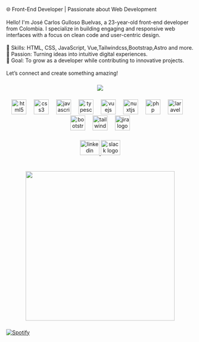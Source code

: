 <p align="left">🌐 Front-End Developer | Passionate about Web Development<br><br>Hello! I'm José Carlos Gulloso Buelvas, a 23-year-old front-end developer from Colombia. I specialize in building engaging and responsive web interfaces with a focus on clean code and user-centric design.<br><br>🔹 Skills: HTML, CSS, JavaScript, Vue,Tailwindcss,Bootstrap,Astro and more.<br>🔹 Passion: Turning ideas into intuitive digital experiences.<br>🔹 Goal: To grow as a developer while contributing to innovative projects.<br><br>Let’s connect and create something amazing!</p>

###

<div align="center">
  <img src="https://profile-counter.glitch.me/JoseGulloso/count.svg?"  />
</div>

###

<div align="center">
  <img src="https://cdn.jsdelivr.net/gh/devicons/devicon/icons/html5/html5-original.svg" height="40" alt="html5 logo"  />
  <img width="12" />
  <img src="https://cdn.jsdelivr.net/gh/devicons/devicon/icons/css3/css3-original.svg" height="40" alt="css3 logo"  />
  <img width="12" />
  <img src="https://cdn.jsdelivr.net/gh/devicons/devicon/icons/javascript/javascript-original.svg" height="40" alt="javascript logo"  />
  <img width="12" />
  <img src="https://cdn.jsdelivr.net/gh/devicons/devicon/icons/typescript/typescript-original.svg" height="40" alt="typescript logo"  />
  <img width="12" />
  <img src="https://cdn.jsdelivr.net/gh/devicons/devicon/icons/vuejs/vuejs-original.svg" height="40" alt="vuejs logo"  />
  <img width="12" />
  <img src="https://cdn.jsdelivr.net/gh/devicons/devicon/icons/nuxtjs/nuxtjs-original.svg" height="40" alt="nuxtjs logo"  />
  <img width="12" />
  <img src="https://cdn.jsdelivr.net/gh/devicons/devicon/icons/php/php-original.svg" height="40" alt="php logo"  />
  <img width="12" />
  <img src="https://cdn.jsdelivr.net/gh/devicons/devicon/icons/laravel/laravel-original.svg" height="40" alt="laravel logo"  />
  <img width="12" />
  <img src="https://cdn.jsdelivr.net/gh/devicons/devicon/icons/bootstrap/bootstrap-original.svg" height="40" alt="bootstrap logo"  />
  <img width="12" />
  <img src="https://cdn.jsdelivr.net/gh/devicons/devicon/icons/tailwindcss/tailwindcss-original-wordmark.svg" height="40" alt="tailwindcss logo"  />
  <img width="12" />
  <img src="https://cdn.jsdelivr.net/gh/devicons/devicon/icons/jira/jira-original.svg" height="40" alt="jira logo"  />
</div>

###

<div align="center">
  <a href="https://www.linkedin.com/in/josecarlosgullosobuelva/" target="_blank">
    <img src="https://raw.githubusercontent.com/maurodesouza/profile-readme-generator/master/src/assets/icons/social/linkedin/default.svg" width="52" height="40" alt="linkedin logo"  />
  </a>
  <a href="http://josegulloso.slack.com" target="_blank">
    <img src="https://raw.githubusercontent.com/maurodesouza/profile-readme-generator/master/src/assets/icons/social/slack/default.svg" width="52" height="40" alt="slack logo"  />
  </a>
</div> 

###

<br clear="both">

<div align="center">
  <img height="400" src="https://cdn.dribbble.com/userupload/23379424/file/original-50d3ae73eb06aa464eee78018d0555bf.gif"  />
</div>

### 

[![Spotify](https://novatorem-xhd6-2vbmi7m9u-josegullosos-projects.vercel.app/api/spotify)](https://open.spotify.com/user/i8t22o6uumkx28v0iksobrq5t)

###

